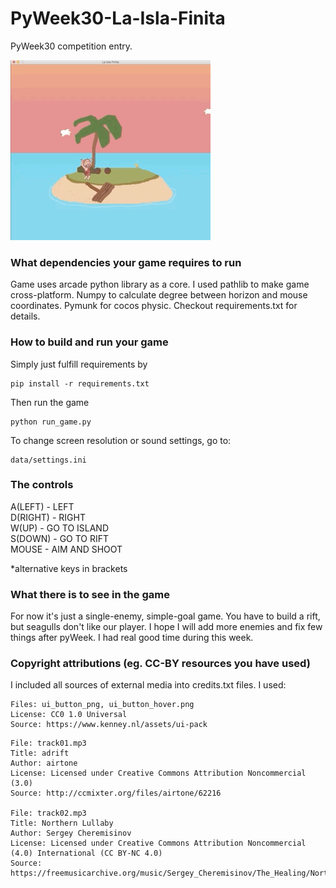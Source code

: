 # PyWeek30-La-Isla-Finita
PyWeek30 competition entry. 

![LaIslaFinita](gameplay.gif)


### What dependencies your game requires to run
Game uses arcade python library as a core. I used pathlib to make game cross-platform.
Numpy to calculate degree between horizon and mouse coordinates. Pymunk for cocos physic.
Checkout requirements.txt for details.

### How to build and run your game
Simply just fulfill requirements by
```
pip install -r requirements.txt
```
Then run the game
```
python run_game.py
```
To change screen resolution or sound settings, go to:
```
data/settings.ini
```

### The controls
A(LEFT) - LEFT \
D(RIGHT) - RIGHT \
W(UP) - GO TO ISLAND \
S(DOWN) - GO TO RIFT \
MOUSE - AIM AND SHOOT

*alternative keys in brackets

### What there is to see in the game
For now it's just a single-enemy, simple-goal game. You have to build a rift, but seagulls don't
like our player. I hope I will add more enemies and fix few things after pyWeek. I had real good
time during this week.

### Copyright attributions (eg. CC-BY resources you have used)
I included all sources of external media into credits.txt files. I used:
```
Files: ui_button_png, ui_button_hover.png
License: CC0 1.0 Universal
Source: https://www.kenney.nl/assets/ui-pack
```

```
File: track01.mp3
Title: adrift
Author: airtone
License: Licensed under Creative Commons Attribution Noncommercial (3.0)
Source: http://ccmixter.org/files/airtone/62216

File: track02.mp3
Title: Northern Lullaby
Author: Sergey Cheremisinov
License: Licensed under Creative Commons Attribution Noncommercial (4.0) International (CC BY-NC 4.0)
Source: https://freemusicarchive.org/music/Sergey_Cheremisinov/The_Healing/Northern_Lullaby
```